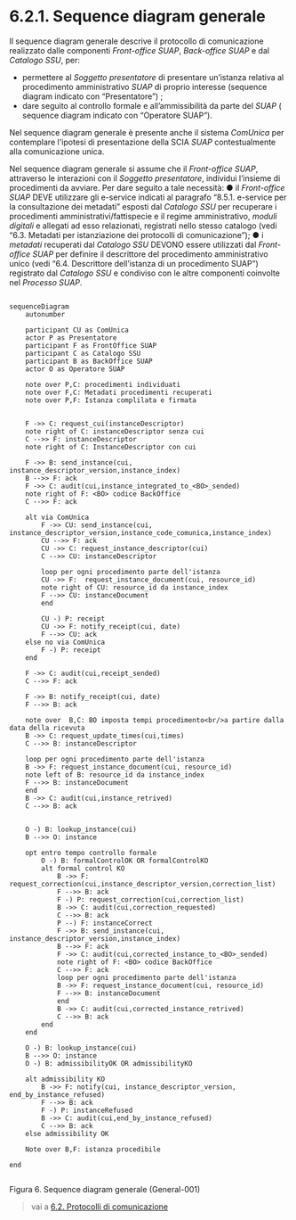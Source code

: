 # 6.2.1. Sequence diagram generale
Il sequence diagram generale descrive il protocollo di comunicazione realizzato dalle componenti *Front-office SUAP*, *Back-office SUAP* e dal *Catalogo SSU*, per:
-   permettere al *Soggetto presentatore* di presentare un’istanza relativa al procedimento amministrativo *SUAP* di proprio interesse (sequence diagram indicato con “Presentatore”) ;
-   dare seguito al controllo formale e all’ammissibilità da parte del *SUAP* ( sequence diagram indicato con “Operatore SUAP”).

Nel sequence diagram generale è presente anche il sistema *ComUnica* per contemplare l'ipotesi di presentazione della SCIA *SUAP* contestualmente alla comunicazione unica.

Nel sequence diagram generale si assume che il *Front-office SUAP*, attraverso le interazioni con il *Soggetto presentatore*, individui l’insieme di procedimenti da avviare. Per dare seguito a tale necessità: 
●	il *Front-office SUAP* DEVE utilizzare gli e-service indicati al paragrafo “8.5.1. e-service per la consultazione dei metadati” esposti dal *Catalogo SSU* per recuperare i procedimenti amministrativi/fattispecie e il regime amministrativo, *moduli digitali* e allegati ad esso relazionati, registrati nello stesso catalogo (vedi “6.3. Metadati per istanziazione dei protocolli di comunicazione”); 
●	i *metadati* recuperati dal *Catalogo SSU* DEVONO essere utilizzati dal *Front-office SUAP* per definire il descrittore del procedimento amministrativo unico (vedi “6.4. Descrittore dell’istanza di un procedimento SUAP”) registrato dal *Catalogo SSU* e condiviso con le altre componenti coinvolte nel *Processo SUAP*.


```mermaid

sequenceDiagram
    autonumber
    
    participant CU as ComUnica
    actor P as Presentatore    
    participant F as FrontOffice SUAP
    participant C as Catalogo SSU    
    participant B as BackOffice SUAP    
    actor O as Operatore SUAP    
   
    note over P,C: procedimenti individuati
    note over F,C: Metadati procedimenti recuperati
    note over P,F: Istanza complilata e firmata
    
   
    F ->> C: request_cui(instanceDescriptor)
    note right of C: instanceDescriptor senza cui
    C -->> F: instanceDescriptor
    note right of C: InstanceDescriptor con cui

    F ->> B: send_instance(cui, instance_descriptor_version,instance_index)
    B -->> F: ack
    F ->> C: audit(cui,instance_integrated_to_<BO>_sended)
    note right of F: <BO> codice BackOffice
    C -->> F: ack

    alt via ComUnica
	    F ->> CU: send_instance(cui, instance_descriptor_version,instance_code_comunica,instance_index)
		CU -->> F: ack
		CU ->> C: request_instance_descriptor(cui)
		C -->> CU: instanceDescriptor
		
        loop per ogni procedimento parte dell'istanza
        CU ->> F:  request_instance_document(cui, resource_id)
        note right of CU: resource_id da instance_index
        F -->> CU: instanceDocument
        end
        
        CU -) P: receipt
        CU ->> F: notify_receipt(cui, date)
        F -->> CU: ack
    else no via ComUnica
        F -) P: receipt
    end

    F ->> C: audit(cui,receipt_sended)
    C -->> F: ack

    F ->> B: notify_receipt(cui, date)
    F -->> B: ack
    
    note over  B,C: BO imposta tempi procedimento<br/>a partire dalla data della ricevuta
    B ->> C: request_update_times(cui,times)
    C -->> B: instanceDescriptor

    loop per ogni procedimento parte dell'istanza 
    B ->> F: request_instance_document(cui, resource_id)
    note left of B: resource_id da instance_index
    F -->> B: instanceDocument
    end
    B ->> C: audit(cui,instance_retrived)
    C -->> B: ack
    

    O -) B: lookup_instance(cui)
    B -->> O: instance
        
    opt entro tempo controllo formale
        O -) B: formalControlOK OR formalControlKO
        alt formal control KO
            B ->> F: request_correction(cui,instance_descriptor_version,correction_list)
            F -->> B: ack
            F -) P: request_correction(cui,correction_list)
            B ->> C: audit(cui,correction_requested)
            C -->> B: ack
            P --) F: instanceCorrect
            F ->> B: send_instance(cui, instance_descriptor_version,instance_index)
            B -->> F: ack
            F ->> C: audit(cui,corrected_instance_to_<BO>_sended)
            note right of F: <BO> codice BackOffice
            C -->> F: ack
            loop per ogni procedimento parte dell'istanza 
            B ->> F: request_instance_document(cui, resource_id)
            F -->> B: instanceDocument
            end
            B ->> C: audit(cui,corrected_instance_retrived)
            C -->> B: ack           
        end
    end

    O -) B: lookup_instance(cui)
    B -->> O: instance
    O -) B: admissibilityOK OR admissibilityKO
    
    alt admissibility KO
        B ->> F: notify(cui, instance_descriptor_version, end_by_instance_refused)
        F -->> B: ack
        F -) P: instanceRefused            
        B ->> C: audit(cui,end_by_instance_refused)
        C -->> B: ack                        
    else admissibility OK
        
    Note over B,F: istanza procedibile
       
end
  
```

Figura 6. Sequence diagram generale (General-001)

> vai a [6.2. Protocolli di comunicazione](06_02.md)
